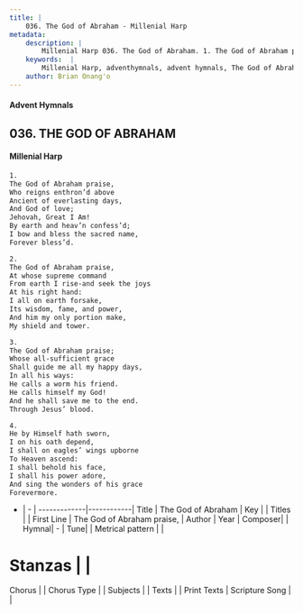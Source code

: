 ```yaml
---
title: |
    036. The God of Abraham - Millenial Harp
metadata:
    description: |
        Millenial Harp 036. The God of Abraham. 1. The God of Abraham praise, Who reigns enthron’d above Ancient of everlasting days, And God of love; Jehovah, Great I Am! By earth and heav’n confess’d; I bow and bless the sacred name, Forever bless’d.
    keywords:  |
        Millenial Harp, adventhymnals, advent hymnals, The God of Abraham, The God of Abraham praise, . 
    author: Brian Onang'o
---
```

#### Advent Hymnals
## 036. THE GOD OF ABRAHAM
####  Millenial Harp
```txt
1. 
The God of Abraham praise, 
Who reigns enthron’d above 
Ancient of everlasting days, 
And God of love; 
Jehovah, Great I Am! 
By earth and heav’n confess’d; 
I bow and bless the sacred name, 
Forever bless’d.

2. 
The God of Abraham praise, 
At whose supreme command 
From earth I rise-and seek the joys 
At his right hand: 
I all on earth forsake, 
Its wisdom, fame, and power, 
And him my only portion make, 
My shield and tower.

3. 
The God of Abraham praise; 
Whose all-sufficient grace 
Shall guide me all my happy days, 
In all his ways: 
He calls a worm his friend. 
He calls himself my God! 
And he shall save me to the end. 
Through Jesus’ blood.

4. 
He by Himself hath sworn, 
I on his oath depend, 
I shall on eagles’ wings upborne 
To Heaven ascend: 
I shall behold his face, 
I shall his power adore, 
And sing the wonders of his grace 
Forevermore.
```
- |   -  |
-------------|------------|
Title | The God of Abraham |
Key |  |
Titles |  |
First Line | The God of Abraham praise,  |
Author | 
Year | 
Composer|  |
Hymnal|  - |
Tune|  |
Metrical pattern | |
# Stanzas |  |
Chorus |  |
Chorus Type |  |
Subjects |  |
Texts |  |
Print Texts | 
Scripture Song |  |
    
